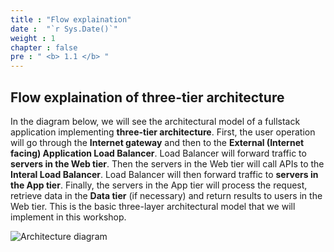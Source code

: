 ```yaml
---
title : "Flow explaination"
date :  "`r Sys.Date()`" 
weight : 1 
chapter : false
pre : " <b> 1.1 </b> "
---
```

## Flow explaination of three-tier architecture

In the diagram below, we will see the architectural model of a fullstack application implementing **three-tier architecture**. First, the user operation will go through the **Internet gateway** and then to the **External (Internet facing) Application Load Balancer**. Load Balancer will forward traffic to **servers in the Web tier**. Then the servers in the Web tier will call APIs to the **Interal Load Balancer**. Load Balancer will then forward traffic to **servers in the App tier**. Finally, the servers in the App tier will process the request, retrieve data in the **Data tier** (if necessary) and return results to users in the Web tier. This is the basic three-layer architectural model that we will implement in this workshop.

![Architecture diagram](/images/1-Introduce/workshop01.drawio.png?width=50pc)